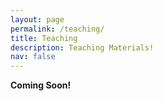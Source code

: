 ```yaml
---
layout: page
permalink: /teaching/
title: Teaching
description: Teaching Materials!
nav: false
---
```


**Coming Soon!**